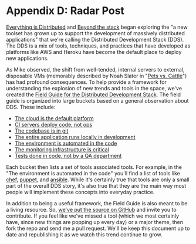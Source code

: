# Appendix D: Radar Post

[Everything is Distributed](http://radar.oreilly.com/2014/05/everything-is-distributed.html) and [Beyond the stack](http://radar.oreilly.com/2014/05/beyond-the-stack.html) began exploring the "a new toolset has grown up to support the development of massively distributed applications" that we're calling the Distributed Development Stack (DDS).  The DDS is a mix of tools, techniques, and practices that have developed as platforms like AWS and Heroku have become the default place to deploy new applications.  

As Mike observed, the shift from well-tended, internal servers to external, disposable VMs (memorably described by Noah Slater in "[Pets vs. Cattle](https://blog.engineyard.com/2014/pets-vs-cattle)") has had profound consequences.  To help provide a framework for understanding the explosion of new trends and tools in the space, we've created the [Field Guide for the Distributed Development Stack](http://odewahn.github.io/dds-field-guide/).  The field guide is organized into large buckets based on a general observation about DDS. These include:

* [The cloud is the default platform](http://odewahn.github.io/dds-field-guide/ch01.html)
* [CI servers deploy code, not ops](http://odewahn.github.io/dds-field-guide/ch02.html)
* [The codebase is in git](http://odewahn.github.io/dds-field-guide/ch03.html)
* [The entire application runs locally in development](http://odewahn.github.io/dds-field-guide/ch04.html)
* [The environment is automated in the code](http://odewahn.github.io/dds-field-guide/ch05.html)
* [The monitoring infrastructure is critical](http://odewahn.github.io/dds-field-guide/ch06.html)
* [Tests done in code, not by a QA department](http://odewahn.github.io/dds-field-guide/ch07.html)

Each bucket then lists a set of tools associated tools.  For example, in the "The environment is automated in the code" you'll find a list of tools like [chef](http://www.getchef.com/chef/), [puppet](http://puppetlabs.com/), and [ansible](http://www.ansible.com/home).  While it's certainly true that tools are only a small part of the overall DDS story, it's also true that they are the main way most people will implement these concepts into everyday practice.

In addition to being a useful framework, the Field Guide is also meant to be a living resource.  So, [we've put the source on GitHub](https://github.com/odewahn/dds-field-guide) and invite you to contribute.  If you feel like we've missed a tool (which we most certainly have, since new things are popping up every day) or a major theme, then fork the repo and send me a pull request.  We'll be keep this document up to date and republishing it as we watch this trend continue to grow. 

